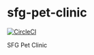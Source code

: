 # sfg-pet-clinic

[![CircleCI](https://circleci.com/gh/lgwarlick/sfg-pet-clinic/tree/master.svg?style=svg)](https://circleci.com/gh/lgwarlick/sfg-pet-clinic/tree/master)

SFG Pet Clinic
